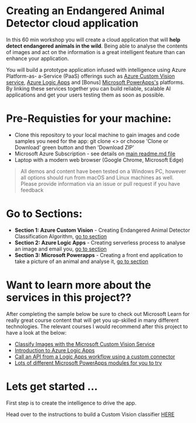 # Creating an Endangered Animal Detector cloud application

In this 60 min workshop you will create a cloud application that will **help detect endangered animals in the wild**. Being able to analyse the contents of images and act on the information is a great intelligent feature than can enhance your application.

You will build a prototype application infused with intelligence using Azure Platform-as- a-Service (PaaS) offerings such as [Azure Custom Vision service](https://www.customvision.ai), [Azure Logic Apps](https://docs.microsoft.com/azure/logic-apps/logic-apps-overview) and [Bonus] [Microsoft PowerApps's](https://docs.microsoft.com/powerapps/#pivot=home&panel=maker) platforms. By linking these services together you can build reliable, scalable AI applications and get your users testing them as soon as possible.

# Pre-Requisties for your machine:

* Clone this repository to your local machine to gain images and code samples you need for the app: git clone <<ENTER LINK>> or choose 'Clone or Download' green button and then 'Download ZIP'
* Microsoft Azure Subscription - see details on [main readme.md file](../README.md)
* Laptop with a modern web browser (Google Chrome, Microsoft Edge)

> All demos and content have been tested on a Windows PC, however all options should run from macOS and Linux machines as well. Please provide information via an issue or pull request if you have feedback

# Go to Sections:
* **Section 1: Azure Custom Vision** - Creating Endangered Animal Detector Classification Algorithm, [go to section](endangered-animal-detector-intelligence.md)
* **Section 2: Azure Logic Apps** - Creating serverless process to analyse an image and email you, [go to section](endangered-animal-detector-pipeline.md)
* **Section 3: Microsoft Powerapps** - Creating a front end application to take a picture of an animal and analyse it, [go to section](endangered-animal-detector-frontend.md)

# Want to learn more about the services in this project??
After completing the sample below be sure to check out Microsoft Learn for really great course content that will get you up-skilled in many different technologies. The relevant courses I would recommend after this project to have a look at the below:

* [Classify Images with the Microsoft Custom Vision Service](https://docs.microsoft.com/learn/modules/classify-images-with-custom-vision-service/?WT.mc_id=build2019-event-amynic)
* [Introduction to Azure Logic Apps](https://docs.microsoft.com/learn/modules/intro-to-logic-apps/?WT.mc_id=build2019-event-amynic)
* [Call an API from a Logic Apps workflow using a custom connector](https://docs.microsoft.com/learn/modules/logic-apps-and-custom-connectors/?WT.mc_id=build2019-event-amynic)
* [Lots of different Microsoft PowerApps modules for you to try](https://docs.microsoft.com/learn/browse/?resource_type=learning%20path&term=powerapps/?WT.mc_id=build2019-event-amynic)

# Lets get started ...

First step is to create the intelligence to drive the app. 

Head over to the instructions to build a Custom Vision classifier [HERE](endangered-animal-detector-intelligence.md)